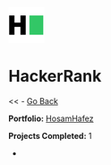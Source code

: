 ![HackerRank Icon](hackerrank.svg)
# HackerRank

<< - [Go Back](../README.md)

**Portfolio:** [HosamHafez](https://www.hackerrank.com/profile/)

**Projects Completed:** 1

- []()
